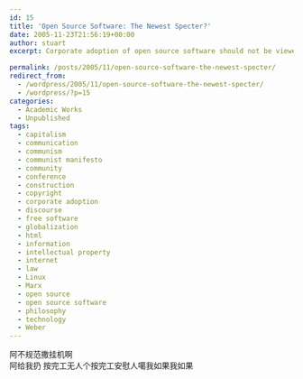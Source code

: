 ```yaml
---
id: 15
title: 'Open Source Software: The Newest Specter?'
date: 2005-11-23T21:56:19+00:00
author: stuart
excerpt: Corporate adoption of open source software should not be viewed as antithetical to capitalism; rather, it is an example of corporations co-opting Communism to become more capitalist.

permalink: /posts/2005/11/open-source-software-the-newest-specter/
redirect_from:
  - /wordpress/2005/11/open-source-software-the-newest-specter/
  - /wordpress/?p=15
categories:
  - Academic Works
  - Unpublished
tags:
  - capitalism
  - communication
  - communism
  - communist manifesto
  - community
  - conference
  - construction
  - copyright
  - corporate adoption
  - discourse
  - free software
  - globalization
  - html
  - information
  - intellectual property
  - internet
  - law
  - Linux
  - Marx
  - open source
  - open source software
  - philosophy
  - technology
  - Weber
---
```

阿不规范撒挂机啊  
阿给我扔  按完工无人个按完工安慰人噶我如果我如果
<!--more-->
